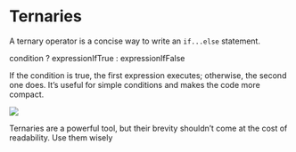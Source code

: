 # Ternaries

A ternary operator is a concise way to write an <code>if...else</code> statement.

condition ? expressionIfTrue : expressionIfFalse

If the condition is true, the first expression executes; otherwise, the second one does. It’s useful for simple conditions and makes the code more compact.

![](/assets/ternary.png)

Ternaries are a powerful tool, but their brevity shouldn’t come at the cost of readability. Use them wisely
